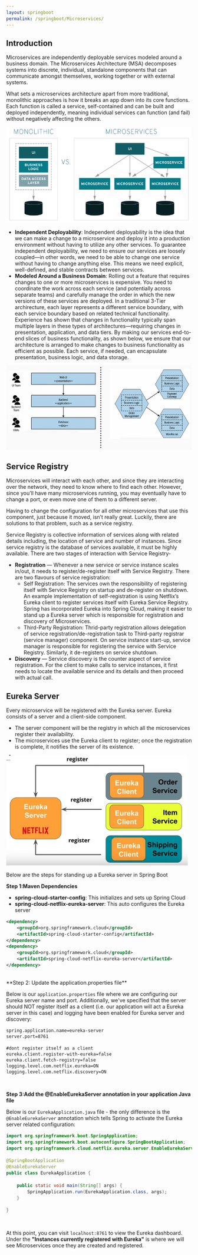 ```yaml
---
layout: springboot
permalink: /springboot/Microservices/
---
```

## Introduction
Microservices are independently deployable services modeled around a business domain.
The Microservices Architecture (MSA) decomposes systems into discrete, individual, standalone components that can communicate amongst themselves, working together or with external systems.

What sets a microservices architecture apart from more traditional, monolithic approaches is how it breaks an app down into its core functions. Each function is called a service, self-contained and can be built and deployed independently, meaning individual services can function (and fail) without negatively affecting the others.

<img src="/assets/img/microservices.png" alt="Microservices" class="img-fluid img-thumbnail">

- **Independent Deployability**: Independent deployability is the idea that we can make a change to a microservice and deploy it into a production environment without having to utilize any other services. To guarantee independent deployability, we need to ensure our services are loosely coupled—in other words, we need to be able to change one service without having to change anything else. This means we need explicit, well-defined, and stable contracts between services.
- **Modeled Around a Business Domain**: Rolling out a feature that requires changes to one or more microservices is expensive. You need to coordinate the work across each service (and potentially across separate teams) and carefully manage the order in which the new versions of these services are deployed. In a traditional 3-Tier archirecture, each layer represents a different service boundary, with each service boundary based on related technical functionality. Experience has shown that changes in functionality typically span multiple layers in these types of architectures—requiring changes in presentation, application, and data tiers. By making our services end-to-end slices of business functionality, as shown below, we ensure that our architecture is arranged to make changes to business functionality as efficient as possible. Each service, if needed, can encapsulate presentation, business logic, and data storage.

<img src="/assets/img/domain.png" alt="Business Domain" class="img-fluid img-thumbnail">

## Service Registry
Microservices will interact with each other, and since they are interacting over the network, they need to know where to find each other. However, since you’ll have many microservices running, you may eventually have to change a port, or even move one of them to a different server.

Having to change the configuration for all other microservices that use this component, just because it moved, isn’t really great. Luckily, there are solutions to that problem, such as a service registry.

Service Registry is collective information of services along with related details including, the location of service and number of instances. Since service registry is the database of services available, it must be highly available. There are two stages of interaction with Service Registry-

- **Registration** — Whenever a new service or service instance scales in/out, it needs to register/de-register itself with Service Registry. There are two flavours of service registration:
	- Self Registration: The services own the responsibility of registering itself with Service Registry on startup and de-register on shutdown. An example implementation of self-registration is using Netflix’s Eureka client to register services itself with Eureka Service Registry. Spring has incorporated Eureka into Spring Cloud, making it easier to stand up a Eureka server which is responsible for registration and discovery of Microservices.
	- Third-Party Registration: Thrid-party registration allows delegation of service registration/de-registration task to Third-party registrar (service manager) component. On service instance start-up, service manager is responsible for registering the service with Service Registry. Similarly, it de-registers on service shutdown.
- **Discovery** — Service discovery is the counter aspect of service registration. For the client to make calls to service instances, it first needs to locate the available service and its details and then proceed with actual call.

## Eureka Server
Every microservice will be registered with the Eureka server. Eureka consists of a server and a client-side component. 
- The server component will be the registry in which all the microservices register their availability. 
- The microservices use the Eureka client to register; once the registration is complete, it notifies the server of its existence. 

<img src="/assets/img/eureka.png" alt="Eureka Server" class="img-fluid img-thumbnail">

Below are the steps for standing up a Eureka server in Spring Boot

**Step 1:Maven Dependencies**

- **spring-cloud-starter-config**: This initializes and sets up Spring Cloud
- **spring-cloud-netflix-eureka-server**: This auto configures the Eureka server

```xml
<dependency>
	<groupId>org.springframework.cloud</groupId>
	<artifactId>spring-cloud-starter-config</artifactId>
</dependency>
<dependency>
	<groupId>org.springframework.cloud</groupId>
	<artifactId>spring-cloud-netflix-eureka-server</artifactId>
</dependency>
```
<br>
**Step 2: Update the application.properties file**

Below is our `application.properties` file where we are configuring our Eureka server name and port. Additionally, we've specified that the server should NOT register itself as a client (i.e. our application will act a Eureka server in this case) and logging have been enabled for Eureka server and discovery:

```properties
spring.application.name=eureka-server
server.port=8761

#dont register itself as a client
eureka.client.register-with-eureka=false
eureka.client.fetch-registry=false
logging.level.com.netflix.eureka=ON
logging.level.com.netflix.discovery=ON
```
<br>

**Step 3:Add the @EnableEurekaServer annotation in your application Java file**

Below is our `EurekaApplication.java` file - the only difference is the `@EnableEurekaServer` annotation which tells Spring to activate the Eureka server related configuration:

```java
import org.springframework.boot.SpringApplication;
import org.springframework.boot.autoconfigure.SpringBootApplication;
import org.springframework.cloud.netflix.eureka.server.EnableEurekaServer;

@SpringBootApplication
@EnableEurekaServer
public class EurekaApplication {

    public static void main(String[] args) {
        SpringApplication.run(EurekaApplication.class, args);
    }

}
```
<br>

At this point, you can visit `localhost:8761` to view the Eureka dashboard. Under the **"Instances currently registered with Eureka"** is where we will see Microservices once they are created and registered.



